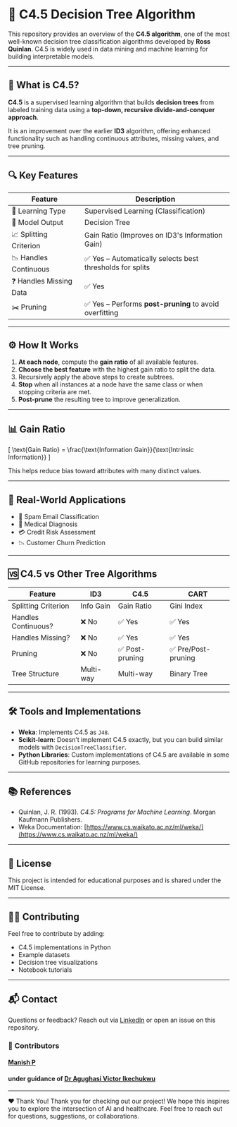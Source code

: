 # 🌳 C4.5 Decision Tree Algorithm

This repository provides an overview of the **C4.5 algorithm**, one of the most well-known decision tree classification algorithms developed by **Ross Quinlan**. C4.5 is widely used in data mining and machine learning for building interpretable models.

---

## 📘 What is C4.5?

**C4.5** is a supervised learning algorithm that builds **decision trees** from labeled training data using a **top-down, recursive divide-and-conquer approach**.

It is an improvement over the earlier **ID3** algorithm, offering enhanced functionality such as handling continuous attributes, missing values, and tree pruning.

---

## 🔍 Key Features

| Feature               | Description                                                                 |
|------------------------|-----------------------------------------------------------------------------|
| 🧠 Learning Type        | Supervised Learning (Classification)                                       |
| 🌳 Model Output         | Decision Tree                                                              |
| 📈 Splitting Criterion  | Gain Ratio (Improves on ID3's Information Gain)                            |
| 📉 Handles Continuous   | ✅ Yes – Automatically selects best thresholds for splits                   |
| ❓ Handles Missing Data | ✅ Yes                                                                      |
| ✂️ Pruning              | ✅ Yes – Performs **post-pruning** to avoid overfitting                     |

---

## ⚙️ How It Works

1. **At each node**, compute the **gain ratio** of all available features.
2. **Choose the best feature** with the highest gain ratio to split the data.
3. Recursively apply the above steps to create subtrees.
4. **Stop** when all instances at a node have the same class or when stopping criteria are met.
5. **Post-prune** the resulting tree to improve generalization.

---

## 📊 Gain Ratio

\[
\text{Gain Ratio} = \frac{\text{Information Gain}}{\text{Intrinsic Information}}
\]

This helps reduce bias toward attributes with many distinct values.

---

## 🧪 Real-World Applications

- 📧 Spam Email Classification
- 🏥 Medical Diagnosis
- 💳 Credit Risk Assessment
- 📉 Customer Churn Prediction

---

## 🆚 C4.5 vs Other Tree Algorithms

| Feature               | ID3           | C4.5                | CART                     |
|-----------------------|---------------|---------------------|--------------------------|
| Splitting Criterion   | Info Gain     | Gain Ratio          | Gini Index               |
| Handles Continuous?   | ❌ No         | ✅ Yes              | ✅ Yes                   |
| Handles Missing?      | ❌ No         | ✅ Yes              | ✅ Yes                   |
| Pruning               | ❌ No         | ✅ Post-pruning     | ✅ Pre/Post-pruning      |
| Tree Structure        | Multi-way     | Multi-way           | Binary Tree              |

---

## 🛠 Tools and Implementations

- **Weka**: Implements C4.5 as `J48`.
- **Scikit-learn**: Doesn’t implement C4.5 exactly, but you can build similar models with `DecisionTreeClassifier`.
- **Python Libraries**: Custom implementations of C4.5 are available in some GitHub repositories for learning purposes.

---

## 📚 References

- Quinlan, J. R. (1993). *C4.5: Programs for Machine Learning*. Morgan Kaufmann Publishers.
- Weka Documentation: [https://www.cs.waikato.ac.nz/ml/weka/](https://www.cs.waikato.ac.nz/ml/weka/)

---

## 📄 License

This project is intended for educational purposes and is shared under the MIT License.

---

## 🙋‍♀️ Contributing

Feel free to contribute by adding:
- C4.5 implementations in Python
- Example datasets
- Decision tree visualizations
- Notebook tutorials

---

## 📬 Contact

Questions or feedback? Reach out via [LinkedIn](https://www.linkedin.com/in/rixscx) or open an issue on this repository.



### 🙌 **Contributors**
#### [Manish P](https://github.com/rixscx) <br>
#### under guidance of [Dr Agughasi Victor Ikechukwu](https://github.com/Victor-Ikechukwu) <br>
---

❤️ Thank You!
Thank you for checking out our project! We hope this inspires you to explore the intersection of AI and healthcare. Feel free to reach out for questions, suggestions, or collaborations.

<br><br>
